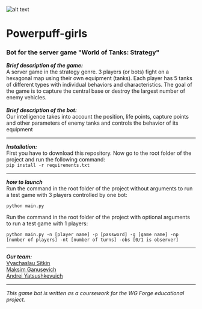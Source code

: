 ![alt text](https://ppg.ellegirl.ru/img/section-one-mob-decor-intro.png)

# Powerpuff-girls

### Bot for the server game "World of Tanks: Strategy"

***Brief description of the game:***
<br>
A server game in the strategy genre.
3 players (or bots) fight on a hexagonal map using their own equipment (tanks). Each player has 5 tanks of different types with individual behaviors and characteristics. The goal of the game is to capture the central base or destroy the largest number of enemy vehicles.
<br>
<br>
***Brief description of the bot:***
<br>
Our intelligence takes into account the position, life points, capture points and other parameters of enemy tanks and controls the behavior of its equipment
***
***Installation:***
<br>
First you have to download this repository.
Now go to the root folder of the project and run the following command:
<br>
```pip install -r requirements.txt```
***
***how to launch***
<br>
Run the command in the root folder of the project without arguments to run a test game with 3 players controlled by one bot:

```python main.py```

Run the command in the root folder of the project with optional arguments to run a test game with 1 players:

```python main.py -n [player name] -p [password] -g [game name] -np [number of players] -nt [number of turns] -obs [0/1 is observer]```
***
***Our team:***
<br>
[Vyachaslau Sitkin](https://github.com/HardCrabS)
<br>
[Maksim Ganusevich](https://github.com/maksim-ganusevich)
<br>
[Andrei Yatsushkevuich](https://github.com/nutakoooye)
***
*This game bot is written as a coursework for the WG Forge educational project.*

